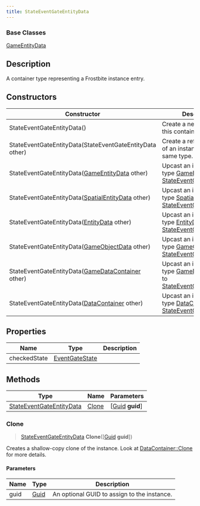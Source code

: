```yaml
---
title: StateEventGateEntityData
---
```

### Base Classes

[GameEntityData](GameEntityData)

## Description

A container type representing a Frostbite instance entry.

## Constructors

| Constructor                                                                         | Description                                                                                                                             |
| ----------------------------------------------------------------------------------- | --------------------------------------------------------------------------------------------------------------------------------------- |
| StateEventGateEntityData()                                                          | Create a new instance of this container type.                                                                                           |
| StateEventGateEntityData(StateEventGateEntityData other)                            | Create a reference copy of an instance of the same type.                                                                                |
| StateEventGateEntityData([GameEntityData](GameEntityData) other)                    | Upcast an instance of type [GameEntityData](GameEntityData) to [StateEventGateEntityData](StateEventGateEntityData).                    |
| StateEventGateEntityData([SpatialEntityData](SpatialEntityData) other)              | Upcast an instance of type [SpatialEntityData](SpatialEntityData) to [StateEventGateEntityData](StateEventGateEntityData).              |
| StateEventGateEntityData([EntityData](EntityData) other)                            | Upcast an instance of type [EntityData](EntityData) to [StateEventGateEntityData](StateEventGateEntityData).                            |
| StateEventGateEntityData([GameObjectData](GameObjectData) other)                    | Upcast an instance of type [GameObjectData](GameObjectData) to [StateEventGateEntityData](StateEventGateEntityData).                    |
| StateEventGateEntityData([GameDataContainer](GameDataContainer) other)              | Upcast an instance of type [GameDataContainer](GameDataContainer) to [StateEventGateEntityData](StateEventGateEntityData).              |
| StateEventGateEntityData([DataContainer](/vext/ref/shared/class/datacontainer) other) | Upcast an instance of type [DataContainer](/vext/ref/shared/class/datacontainer) to [StateEventGateEntityData](StateEventGateEntityData). |

## Properties

| Name         | Type                             | Description |
| ------------ | -------------------------------- | ----------- |
| checkedState | [EventGateState](EventGateState) |             |

## Methods

| Type                                                 | Name            | Parameters                                     |
| ---------------------------------------------------- | --------------- | ---------------------------------------------- |
| [StateEventGateEntityData](StateEventGateEntityData) | [Clone](#clone) | \[[Guid](/vext/ref/shared/class/guid) **guid**\] |

### Clone

> [StateEventGateEntityData](StateEventGateEntityData) **Clone**(\[[Guid](/vext/ref/shared/class/guid) **guid**\])

Creates a shallow-copy clone of the instance. Look at [DataContainer::Clone](/vext/ref/shared/class/datacontainer#clone) for more details.

#### Parameters

| Name | Type         | Description                                 |
| ---- | ------------ | ------------------------------------------- |
| guid | [Guid](Guid) | An optional GUID to assign to the instance. |
